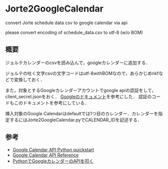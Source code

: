 # Jorte2GoogleCalendar
convert Jorte schedule data csv to google calendar via api 

please convert encoding of schedule_data.csv to utf-8 (w/o BOM)

## 概要
ジョルテカレンダーのcsvを読み込んで，googleカレンダーに追加する．

ジョルテの吐く文字csvの文字コードはutf-8withBOMなので，あらかじめnkfなどで変換しておく．

また，対象とするGoogleカレンダーアカウントでgoogle apiの認証をして，client_secret.jsonをおく．
[Googleのドキュメント](https://developers.google.com/google-apps/calendar/quickstart/python)を参考にした．
認証のコードもこのドキュメントを参考にしている．

挿入対象のGoogle Calendarはdefaultでは1つ目のカレンダー．カレンダーを指定するにはJorte2GoogleCalendar.pyでCALENDAR_IDを記述する．

## 参考
* [Google Calendar API Python quickstart](https://developers.google.com/google-apps/calendar/quickstart/python)
* [Google Calendar API Reference](https://developers.google.com/google-apps/calendar/v3/reference/)
* [PythonでGoogleカレンダーのAPIを叩く](http://taichino.com/programming/python-programming/3101)
